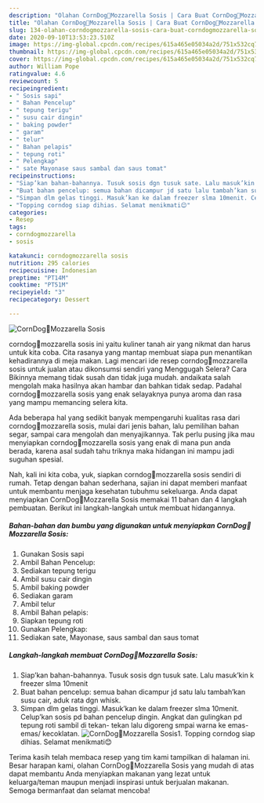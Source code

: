 ```yaml
---
description: "Olahan CornDog🍡Mozzarella Sosis | Cara Buat CornDog🍡Mozzarella Sosis Yang Sedap"
title: "Olahan CornDog🍡Mozzarella Sosis | Cara Buat CornDog🍡Mozzarella Sosis Yang Sedap"
slug: 134-olahan-corndogmozzarella-sosis-cara-buat-corndogmozzarella-sosis-yang-sedap
date: 2020-09-10T13:53:23.510Z
image: https://img-global.cpcdn.com/recipes/615a465e05034a2d/751x532cq70/corndog🍡mozzarella-sosis-foto-resep-utama.jpg
thumbnail: https://img-global.cpcdn.com/recipes/615a465e05034a2d/751x532cq70/corndog🍡mozzarella-sosis-foto-resep-utama.jpg
cover: https://img-global.cpcdn.com/recipes/615a465e05034a2d/751x532cq70/corndog🍡mozzarella-sosis-foto-resep-utama.jpg
author: William Pope
ratingvalue: 4.6
reviewcount: 5
recipeingredient:
- " Sosis sapi"
- " Bahan Pencelup"
- " tepung terigu"
- " susu cair dingin"
- " baking powder"
- " garam"
- " telur"
- " Bahan pelapis"
- " tepung roti"
- " Pelengkap"
- " sate Mayonase saus sambal dan saus tomat"
recipeinstructions:
- "Siap’kan bahan-bahannya. Tusuk sosis dgn tusuk sate. Lalu masuk’kin k freezer slma 10menit"
- "Buat bahan pencelup: semua bahan dicampur jd satu lalu tambah’kan susu cair, aduk rata dgn whisk."
- "Simpan dlm gelas tinggi. Masuk’kan ke dalam freezer slma 10menit. Celup’kan sosis pd bahan pencelup dingin. Angkat dan gulingkan pd tepung roti sambil di tekan- tekan lalu digoreng smpai warna ke emas-emas/ kecoklatan."
- "Topping corndog siap dihias. Selamat menikmati😊"
categories:
- Resep
tags:
- corndogmozzarella
- sosis

katakunci: corndogmozzarella sosis 
nutrition: 295 calories
recipecuisine: Indonesian
preptime: "PT14M"
cooktime: "PT51M"
recipeyield: "3"
recipecategory: Dessert

---
```



![CornDog🍡Mozzarella Sosis](https://img-global.cpcdn.com/recipes/615a465e05034a2d/751x532cq70/corndog🍡mozzarella-sosis-foto-resep-utama.jpg)


corndog🍡mozzarella sosis ini yaitu kuliner tanah air yang nikmat dan harus untuk kita coba. Cita rasanya yang mantap membuat siapa pun menantikan kehadirannya di meja makan.
Lagi mencari ide resep corndog🍡mozzarella sosis untuk jualan atau dikonsumsi sendiri yang Menggugah Selera? Cara Bikinnya memang tidak susah dan tidak juga mudah. andaikata salah mengolah maka hasilnya akan hambar dan bahkan tidak sedap. Padahal corndog🍡mozzarella sosis yang enak selayaknya punya aroma dan rasa yang mampu memancing selera kita.

Ada beberapa hal yang sedikit banyak mempengaruhi kualitas rasa dari corndog🍡mozzarella sosis, mulai dari jenis bahan, lalu pemilihan bahan segar, sampai cara mengolah dan menyajikannya. Tak perlu pusing jika mau menyiapkan corndog🍡mozzarella sosis yang enak di mana pun anda berada, karena asal sudah tahu triknya maka hidangan ini mampu jadi suguhan spesial.




Nah, kali ini kita coba, yuk, siapkan corndog🍡mozzarella sosis sendiri di rumah. Tetap dengan bahan sederhana, sajian ini dapat memberi manfaat untuk membantu menjaga kesehatan tubuhmu sekeluarga. Anda dapat menyiapkan CornDog🍡Mozzarella Sosis memakai 11 bahan dan 4 langkah pembuatan. Berikut ini langkah-langkah untuk membuat hidangannya.

<!--inarticleads1-->

##### Bahan-bahan dan bumbu yang digunakan untuk menyiapkan CornDog🍡Mozzarella Sosis:

1. Gunakan  Sosis sapi
1. Ambil  Bahan Pencelup:
1. Sediakan  tepung terigu
1. Ambil  susu cair dingin
1. Ambil  baking powder
1. Sediakan  garam
1. Ambil  telur
1. Ambil  Bahan pelapis:
1. Siapkan  tepung roti
1. Gunakan  Pelengkap:
1. Sediakan  sate, Mayonase, saus sambal dan saus tomat




<!--inarticleads2-->

##### Langkah-langkah membuat CornDog🍡Mozzarella Sosis:

1. Siap’kan bahan-bahannya. Tusuk sosis dgn tusuk sate. Lalu masuk’kin k freezer slma 10menit
1. Buat bahan pencelup: semua bahan dicampur jd satu lalu tambah’kan susu cair, aduk rata dgn whisk.
1. Simpan dlm gelas tinggi. Masuk’kan ke dalam freezer slma 10menit. Celup’kan sosis pd bahan pencelup dingin. Angkat dan gulingkan pd tepung roti sambil di tekan- tekan lalu digoreng smpai warna ke emas-emas/ kecoklatan.
<img src="//assets-global.cpcdn.com/assets/icons/button_play-2c75c40dde080a61004c1f40b05d8f140eaff45d7e9e6481dc71c63d2e7c4909.png" alt="CornDog🍡Mozzarella Sosis">1. Topping corndog siap dihias. Selamat menikmati😊




Terima kasih telah membaca resep yang tim kami tampilkan di halaman ini. Besar harapan kami, olahan CornDog🍡Mozzarella Sosis yang mudah di atas dapat membantu Anda menyiapkan makanan yang lezat untuk keluarga/teman maupun menjadi inspirasi untuk berjualan makanan. Semoga bermanfaat dan selamat mencoba!
